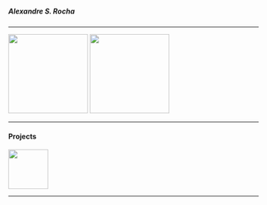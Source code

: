 ##### Alexandre S. Rocha
***
<div> 
  <img height="160em" src="https://github-readme-stats.vercel.app/api?username=AlexandreSouzaRocha&show_icons=true&theme=react&include_all_commits=true&count_private=true" />
  <img height="160em" src="https://github-readme-stats.vercel.app/api/top-langs/?username=AlexandreSouzaRocha&lang_count=7&layout=compact&theme=react" />
</div>

***

#### Projects

<div>
  <a href="https://github.com/AlexandreSouzaRocha/docker">
    <img height="80em" src="https://github-readme-stats.vercel.app/api/pin/?username=AlexandreSouzaRocha&repo=docker&theme=react" >
  </a>
</div>

***
